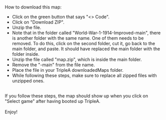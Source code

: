 <br><body>How to download this map:</body>
<br>
<ul>
<li>Click on the green button that says "<> Code".</li>
<li>Click on "Download ZIP".</li>
<li>Unzip the file.</li>
<li>Note that in the folder called "World-War-1-1914-Improved-main", there is another folder with the same name. One of them needs to be removed. To do this, click on the second folder, cut it, go back to the main folder, and paste. It should have replaced the main folder with the folder inside.</li> 
<li>Unzip the file called "map.zip", which is inside the main folder.</li>
<li>Remove the "-main" from the file name.</li> 
<li>Place the file in your TripleA downloadedMaps folder.</li>
<li>While following these steps, make sure to replace all zipped files with unzipped ones.</li>
</ul>
<br>If you follow these steps, the map should show up when you click on "Select game" after having booted up TripleA.
<br>
<br>Enjoy!
